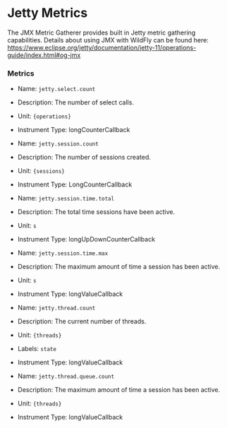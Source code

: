 # Jetty Metrics

The JMX Metric Gatherer provides built in Jetty metric gathering capabilities.
Details about using JMX with WildFly can be found here: https://www.eclipse.org/jetty/documentation/jetty-11/operations-guide/index.html#og-jmx

### Metrics
* Name: `jetty.select.count`
* Description: The number of select calls.
* Unit: `{operations}`
* Instrument Type: longCounterCallback


* Name: `jetty.session.count`
* Description: The number of sessions created.
* Unit: `{sessions}`
* Instrument Type: LongCounterCallback


* Name: `jetty.session.time.total`
* Description: The total time sessions have been active.
* Unit: `s`
* Instrument Type: longUpDownCounterCallback


* Name: `jetty.session.time.max`
* Description: The maximum amount of time a session has been active.
* Unit: `s`
* Instrument Type: longValueCallback


* Name: `jetty.thread.count`
* Description: The current number of threads.
* Unit: `{threads}`
* Labels: `state`
* Instrument Type: longValueCallback


* Name: `jetty.thread.queue.count`
* Description: The maximum amount of time a session has been active.
* Unit: `{threads}`
* Instrument Type: longValueCallback
